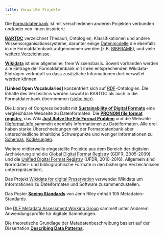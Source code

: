 ```yaml
---
title: Verwandte Projekte
---
```


Die [Formatdatenbank](../about) ist mit verschiedenen anderen Projekten
verbunden und/oder von ihnen inspiriert:

**[BARTOC](https://bartoc.org/)** verzeichnet Thesauri, Ontologien,
Klassifikationen und andere Wissensorganisationssysteme, darunter einige
[Datenmodelle](../model) die ebenfalls in die Formatdatenbank aufgenommen
werden (z.B. [BIBFRAME](../bibframe)), und viele [weitere
Verzeichnisse](http://bartoc.org/terminology-registries).

**[Wikidata](https://www.wikidata.org/)** ist eine allgemeine, freie
Wissensbasis. Soweit vorhanden werden alle Eintrage der Formatdatenbank
mit ihren entsprechenden Wikidata-Einträgen verknüpft so dass zusätzliche
Informationen dort verwaltet werden können.

**[Linked Open Vocabularies]** konzentriert sich auf [RDF](../rdf)-Ontologien.
Die Inhalte des Verzeichnis werden sowohl in BARTOC als auch in die 
Formatdatenbank übernommen ([siehe hier](../rdf/voc)).

Die Library of Congress betreibt mit **[Sustainability of Digital
Formats](https://www.loc.gov/preservation/digital/formats/)** eine
vergleichbare Webseite zu Datenformaten. Die **[PRONOM file format
registry](https://www.nationalarchives.gov.uk/PRONOM/)**, das Wiki **[Just
Solve the File Format Problem](http://fileformats.archiveteam.org)** und die
Webseite [fileformat.info](http://www.fileformat.info) sammeln ebenfalls
Informationen zu Dateiformaten. Alle drei haben starke Überschneidungen mit der
Formatdatenbank aber unterschiedliche inhaltliche Schwerpunkte und weniger
Informationen zu [Schemas](../schema), [Kodierungen](../code).

Weitere mittlerweile eingestellte Projekte aus dem Bereich der digitalen
Archivierung sind die [Global Digital Format
Registry](http://hul.harvard.edu/gdfr) (GDFR, 2005-2009) und die [Unified
Digital Format Registry](http://udfr.org/) (UFDR, 2010-2016). Allgemein sind
Normdaten- und bibliographische Formate in den bisherigen Verzeichnissen
unterrepräsentiert.

Das Projekt [Wikidata for digital Preservation](http://wikidp.org) verwendet
Wikidata um Informationen zu Dateiformaten und Software zusammenzustellen.

Das Poster **[Seeing Standards](http://jennriley.com/metadatamap/)** von Jenn
Riley enthält 105 Metadaten-Standards.

Die [DLF Metadata Assessment Working
Group](https://dlfmetadataassessment.github.io/) sammelt unter Anderem
Anwendungsprofile für digitale Sammlungen.

Die theoretische Grundlage der Metadatenbeschreibung basiert auf
der Dissertation **[Describing Data Patterns](http://aboutdata.org/)**.

